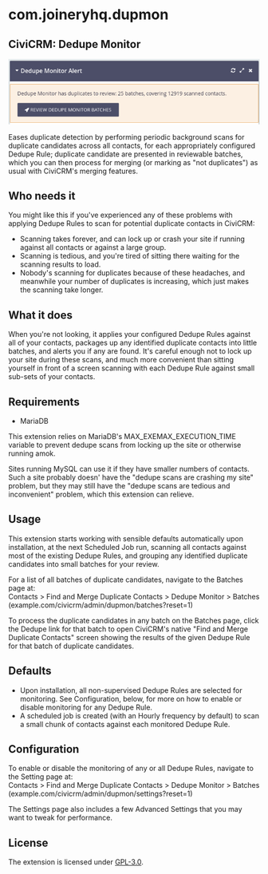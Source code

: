 # com.joineryhq.dupmon

## CiviCRM: Dedupe Monitor

![Screenshot](/images/screenshot.png)

Eases duplicate detection by performing periodic background scans for duplicate 
candidates across all contacts, for each appropriately configured Dedupe Rule; 
duplicate candidate are presented in reviewable batches, which you can then process
for merging (or marking as "not duplicates") as usual with CiviCRM's merging features.

## Who needs it

You might like this if you've experienced any of these problems with applying 
Dedupe Rules to scan for potential duplicate contacts in CiviCRM:

* Scanning takes forever, and can lock up or crash your site if running against
  all contacts or against a large group.
* Scanning is tedious, and you're tired of sitting there waiting for the scanning
  results to load.
* Nobody's scanning for duplicates because of these headaches, and meanwhile
  your number of duplicates is increasing, which just makes the scanning take longer.
  
## What it does

When you're not looking, it applies your configured Dedupe Rules against all of 
your contacts, packages up any identified duplicate contacts into little batches,
and alerts you if any are found. It's careful enough not to lock up your site
during these scans, and much more convenient than sitting yourself in front of a screen 
scanning with each Dedupe Rule against small sub-sets of your contacts.

## Requirements

* MariaDB

This extension relies on MariaDB's MAX_EXEMAX_EXECUTION_TIME variable to prevent
dedupe scans from locking up the site or otherwise running amok. 

Sites running MySQL can use it if they have smaller numbers of contacts. Such a
site probably doesn' have the "dedupe scans are crashing my site" problem, but they
may still have the "dedupe scans are tedious and inconvenient" problem, which
this extension can relieve.

## Usage

This extension starts working with sensible defaults automatically upon installation,
at the next Scheduled Job run, scanning all contacts against most of the existing
Dedupe Rules, and grouping any identified duplicate candidates into small batches
for your review.

For a list of all batches of duplicate candidates, navigate to the Batches page at:  
Contacts > Find and Merge Duplicate Contacts > Dedupe Monitor > Batches  
(example.com/civicrm/admin/dupmon/batches?reset=1)

To process the duplicate candidates in any batch on the Batches page, click the 
Dedupe link for that batch to open CiviCRM's native "Find and Merge Duplicate Contacts"
screen showing the results of the given Dedupe Rule for that batch of duplicate
candidates.

## Defaults

* Upon installation, all non-supervised Dedupe Rules are selected for monitoring.
  See Configuration, below, for more on how to enable or disable monitoring for
  any Dedupe Rule.
* A scheduled job is created (with an Hourly frequency by default) to scan a small
  chunk of contacts against each monitored Dedupe Rule.

## Configuration

To enable or disable the monitoring of any or all Dedupe Rules, navigate to the
Setting page at:  
Contacts > Find and Merge Duplicate Contacts > Dedupe Monitor > Batches  
(example.com/civicrm/admin/dupmon/settings?reset=1)

The Settings page also includes a few Advanced Settings that you may want to 
tweak for performance.

## License

The extension is licensed under [GPL-3.0](LICENSE.txt).